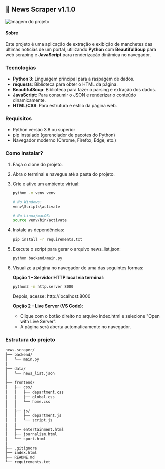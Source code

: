 ## 📰 News Scraper v1.1.0

![Imagem do projeto]('docs/projeto-news-scraper01.png)

#### Sobre

Este projeto é uma aplicação de extração e exibição de manchetes das últimas notícias de um portal, utilizando **Python** com **BeautifulSoup** para web scraping e **JavaScript** para renderização dinâmica no navegador.

### Tecnologias

- **Python 3**: Linguagem principal para a raspagem de dados.
- **requests**: Biblioteca para obter o HTML da página.
- **BeautifulSoup**: Biblioteca para fazer o parsing e extração dos dados.
- **JavaScript**: Para consumir o JSON e renderizar o conteúdo dinamicamente.
- **HTML/CSS**: Para estrutura e estilo da página web.

### Requisitos

- Python versão 3.8 ou superior
- pip instalado (gerenciador de pacotes do Python)
- Navegador moderno (Chrome, Firefox, Edge, etx.)

### Como instalar?

1. Faça o clone do projeto.
2. Abra o terminal e navegue até a pasta do projeto.
3. Crie e ative um ambiente virtual:

   ```bash
   python -m venv venv

   # No Windows:
   venv\Scripts\activate

   # No Linux/macOS:
   source venv/bin/activate
   ```

4. Instale as dependências:
   ```bash
   pip install -r requirements.txt
   ```
5. Execute o script para gerar o arquivo news_list.json:
   ```bash
   python backend/main.py
   ```
6. Visualize a página no navegador de uma das seguintes formas:

   **Opção 1 – Servidor HTTP local via terminal**:

   ```bash
   python3 -m http.server 8000
   ```

   Depois, acesse: http://localhost:8000

   **Opção 2 – Live Server (VS Code)**:

   - Clique com o botão direito no arquivo index.html e selecione "Open with Live Server".
   - A página será aberta automaticamente no navegador.

### Estrutura do projeto

```bash
news-scraper/
├── backend/
│   └── main.py
│
├── data/
│   └── news_list.json
│
├── frontend/
│   ├── css/
│   │   ├── department.css
│   │   ├── global.css
│   │   └── home.css
│   │
│   ├── js/
│   │   ├── department.js
│   │   └── script.js
│   │
│   ├── entertainment.html
│   ├── journalism.html
│   └── sport.html
│
├── .gitignore
├── index.html
├── README.md
└── requirements.txt
```
